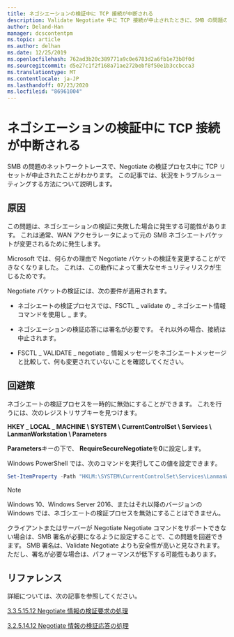 ```yaml
---
title: ネゴシエーションの検証中に TCP 接続が中断される
description: Validate Negotiate 中に TCP 接続が中止されたときに、SMB の問題のトラブルシューティングを行う方法について説明します。
author: Deland-Han
manager: dcscontentpm
ms.topic: article
ms.author: delhan
ms.date: 12/25/2019
ms.openlocfilehash: 762ad3b20c389771a9c0e6783d2a6fb1e73b8f0d
ms.sourcegitcommit: d5e27c1f2f168a71ae272bebf8f50e1b3ccbcca3
ms.translationtype: MT
ms.contentlocale: ja-JP
ms.lasthandoff: 07/23/2020
ms.locfileid: "86961004"
---
```

# <a name="tcp-connection-is-aborted-during-validate-negotiate"></a>ネゴシエーションの検証中に TCP 接続が中断される

SMB の問題のネットワークトレースで、Negotiate の検証プロセス中に TCP リセットが中止されたことがわかります。 この記事では、状況をトラブルシューティングする方法について説明します。

## <a name="cause"></a>原因

この問題は、ネゴシエーションの検証に失敗した場合に発生する可能性があります。 これは通常、WAN アクセラレータによって元の SMB ネゴシエートパケットが変更されるために発生します。

Microsoft では、何らかの理由で Negotiate パケットの検証を変更することができなくなりました。 これは、この動作によって重大なセキュリティリスクが生じるためです。

Negotiate パケットの検証には、次の要件が適用されます。

- ネゴシエートの検証プロセスでは、FSCTL \_ validate の \_ ネゴシエート情報コマンドを使用し \_ ます。

- ネゴシエーションの検証応答には署名が必要です。 それ以外の場合、接続は中止されます。

- FSCTL \_ VALIDATE \_ negotiate \_ 情報メッセージをネゴシエートメッセージと比較して、何も変更されていないことを確認してください。

## <a name="workaround"></a>回避策

ネゴシエートの検証プロセスを一時的に無効にすることができます。 これを行うには、次のレジストリサブキーを見つけます。

**HKEY \_ LOCAL \_ MACHINE \\ SYSTEM \\ CurrentControlSet \\ Services \\ LanmanWorkstation \\ Parameters**

**Parameters**キーの下で、 **RequireSecureNegotiate**を**0**に設定します。

Windows PowerShell では、次のコマンドを実行してこの値を設定できます。

```PowerShell
Set-ItemProperty -Path "HKLM:\SYSTEM\CurrentControlSet\Services\LanmanWorkstation\Parameters" RequireSecureNegotiate -Value 0 -Force
```

> [!NOTE]
> Windows 10、Windows Server 2016、またはそれ以降のバージョンの Windows では、ネゴシエートの検証プロセスを無効にすることはできません。

クライアントまたはサーバーが Negotiate Negotiate コマンドをサポートできない場合は、SMB 署名が必要になるように設定することで、この問題を回避できます。 SMB 署名は、Validate Negotiate よりも安全性が高いと見なされます。 ただし、署名が必要な場合は、パフォーマンスが低下する可能性もあります。

## <a name="reference"></a>リファレンス

詳細については、次の記事を参照してください。

[3.3.5.15.12 Negotiate 情報の検証要求の処理](/openspecs/windows_protocols/ms-smb2/0b7803eb-d561-48a4-8654-327803f59ec6)

[3.2.5.14.12 Negotiate 情報の検証応答の処理](/openspecs/windows_protocols/ms-smb2/6a5bc90d-3c08-4498-905b-e7dab30b2e0e)
